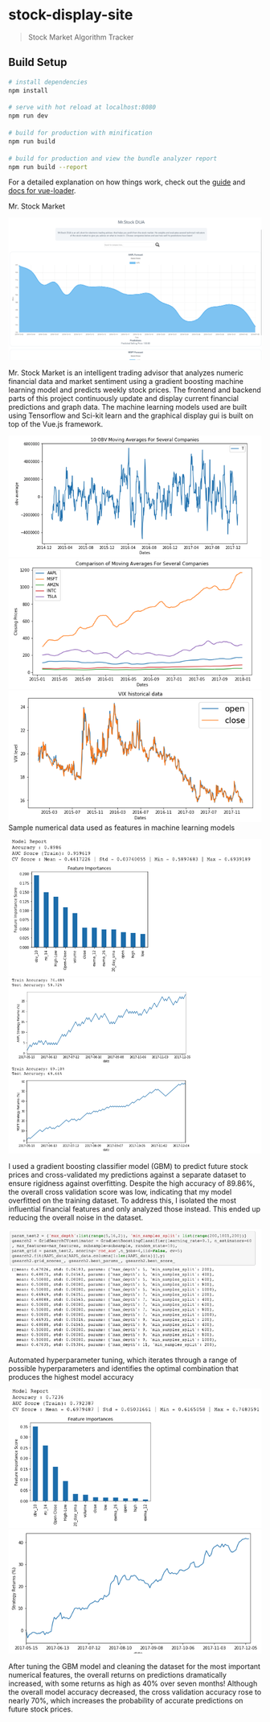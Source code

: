 # stock-display-site

> Stock Market Algorithm Tracker

## Build Setup

``` bash
# install dependencies
npm install

# serve with hot reload at localhost:8080
npm run dev

# build for production with minification
npm run build

# build for production and view the bundle analyzer report
npm run build --report
```

For a detailed explanation on how things work, check out the [guide](http://vuejs-templates.github.io/webpack/) and [docs for vue-loader](http://vuejs.github.io/vue-loader).

Mr. Stock Market

![network structure](https://github.com/KingArthurZ3/StockDisplaySite/blob/master/assets/StockDisplaySite.png "Stock Display Site")

Mr. Stock Market is an intelligent trading advisor that analyzes numeric financial data and market sentiment using a gradient boosting machine learning model and predicts weekly stock prices. The frontend and backend parts of this project continuously update and display current financial predictions and graph data. The machine learning models used are built using Tensorflow and Sci-kit learn and the graphical display gui is built on top of the Vue.js framework. 

![network structure](https://github.com/KingArthurZ3/StockDisplaySite/blob/master/assets/10OBV.png "Stock Display Site")
![network structure](https://github.com/KingArthurZ3/StockDisplaySite/blob/master/assets/SMA.png "Stock Display Site")
![network structure](https://github.com/KingArthurZ3/StockDisplaySite/blob/master/assets/VIX.png "Stock Display Site")
Sample numerical data used as features in machine learning models

![network structure](https://github.com/KingArthurZ3/StockDisplaySite/blob/master/assets/GB_CLASSIFIER_1.png "Stock Display Site")
![network structure](https://github.com/KingArthurZ3/StockDisplaySite/blob/master/assets/GBM_Boost_1.png "Stock Display Site")

I used a gradient boosting classifier model (GBM) to predict future stock prices and cross-validated my predictions against a separate dataset to ensure rigidness against overfitting. Despite the high accuracy of 89.86%, the overall cross validation score was low, indicating that my model overfitted on the training dataset. To address this, I isolated the most influential financial features and only analyzed those instead. This ended up reducing the overall noise in the dataset.

![network structure](https://github.com/KingArthurZ3/StockDisplaySite/blob/master/assets/Hyperparameter_tuning.png "Stock Display Site")

Automated hyperparameter tuning, which iterates through a range of possible hyperparameters and identifies the optimal combination that produces the highest model accuracy

![network structure](https://github.com/KingArthurZ3/StockDisplaySite/blob/master/assets/GB_CLASSIFIER_2.png "Stock Display Site")
![network structure](https://github.com/KingArthurZ3/StockDisplaySite/blob/master/assets/AAPL_RETURNS.png "Stock Display Site")

After tuning the GBM model and cleaning the dataset for the most important numerical features, the overall returns on predictions dramatically increased, with some returns as high as 40% over seven months! Although the overall model accuracy decreased, the cross validation accuracy rose to nearly 70%, which increases the probability of accurate predictions on future stock prices.

